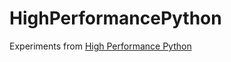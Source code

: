 # HighPerformancePython
Experiments from [High Performance Python](https://www.goodreads.com/book/show/49828191-high-performance-python)
